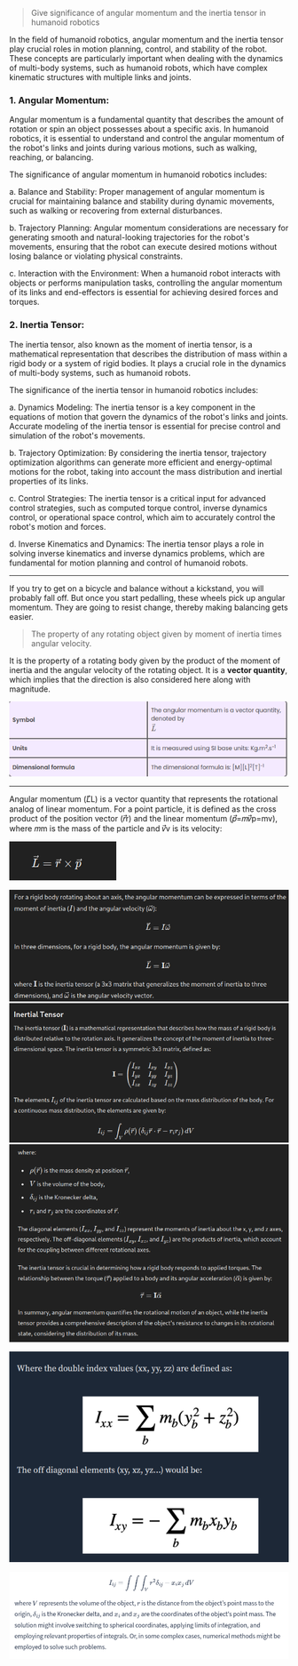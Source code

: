 >Give significance of angular momentum and the inertia tensor in humanoid robotics

In the field of humanoid robotics, angular momentum and the inertia tensor play crucial roles in motion planning, control, and stability of the robot. These concepts are particularly important when dealing with the dynamics of multi-body systems, such as humanoid robots, which have complex kinematic structures with multiple links and joints.

### 1. Angular Momentum:

Angular momentum is a fundamental quantity that describes the amount of rotation or spin an object possesses about a specific axis. In humanoid robotics, it is essential to understand and control the angular momentum of the robot's links and joints during various motions, such as walking, reaching, or balancing.

The significance of angular momentum in humanoid robotics includes:

a. Balance and Stability: Proper management of angular momentum is crucial for maintaining balance and stability during dynamic movements, such as walking or recovering from external disturbances.

b. Trajectory Planning: Angular momentum considerations are necessary for generating smooth and natural-looking trajectories for the robot's movements, ensuring that the robot can execute desired motions without losing balance or violating physical constraints.

c. Interaction with the Environment: When a humanoid robot interacts with objects or performs manipulation tasks, controlling the angular momentum of its links and end-effectors is essential for achieving desired forces and torques.

### 2. Inertia Tensor:

The inertia tensor, also known as the moment of inertia tensor, is a mathematical representation that describes the distribution of mass within a rigid body or a system of rigid bodies. It plays a crucial role in the dynamics of multi-body systems, such as humanoid robots.

The significance of the inertia tensor in humanoid robotics includes:

a. Dynamics Modeling: The inertia tensor is a key component in the equations of motion that govern the dynamics of the robot's links and joints. Accurate modeling of the inertia tensor is essential for precise control and simulation of the robot's movements.

b. Trajectory Optimization: By considering the inertia tensor, trajectory optimization algorithms can generate more efficient and energy-optimal motions for the robot, taking into account the mass distribution and inertial properties of its links.

c. Control Strategies: The inertia tensor is a critical input for advanced control strategies, such as computed torque control, inverse dynamics control, or operational space control, which aim to accurately control the robot's motion and forces.

d. Inverse Kinematics and Dynamics: The inertia tensor plays a role in solving inverse kinematics and inverse dynamics problems, which are fundamental for motion planning and control of humanoid robots.


-------------
If you try to get on a bicycle and balance without a kickstand, you will probably fall off. But once you start pedalling, these wheels pick up angular momentum. They are going to resist change, thereby making balancing gets easier.

> The property of any rotating object given by moment of inertia times angular velocity.

It is the property of a rotating body given by the product of the moment of inertia and the angular velocity of the rotating object. It is a **vector quantity**, which implies that the direction is also considered here along with magnitude.

![Pasted image 20240523153327](Pasted%20image%2020240523153327.png)



----------------
Angular momentum (𝐿⃗L) is a vector quantity that represents the rotational analog of linear momentum. For a point particle, it is defined as the cross product of the position vector (𝑟⃗r) and the linear momentum (𝑝⃗=𝑚𝑣⃗p​=mv), where 𝑚m is the mass of the particle and 𝑣⃗v is its velocity:

![Pasted image 20240523154345](Pasted%20image%2020240523154345.png)

![Pasted image 20240523154407](Pasted%20image%2020240523154407.png)
![Pasted image 20240523154855](Pasted%20image%2020240523154855.png)
![Pasted image 20240523154915](Pasted%20image%2020240523154915.png)

![Pasted image 20240523155524](Pasted%20image%2020240523155524.png)

![Pasted image 20240523162327](Pasted%20image%2020240523162327.png)
